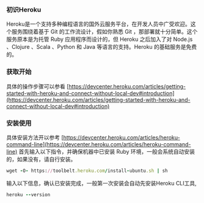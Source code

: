 ### 初识Heroku
Heroku是一个支持多种编程语言的国外云服务平台，在开发人员中广受欢迎。这个服务围绕着基于 Git 的工作流设计，假如你熟悉 Git ，那部署就十分简单。这个服务原本是为托管 Ruby 应用程序而设计的，但 Heroku 之后加入了对 Node.js 、Clojure 、Scala 、Python 和 Java 等语言的支持。Heroku 的基础服务是免费的。
### 获取开始
具体的操作步骤可以参看 [https://devcenter.heroku.com/articles/getting-started-with-heroku-and-connect-without-local-dev#introduction](https://devcenter.heroku.com/articles/getting-started-with-heroku-and-connect-without-local-dev#introduction)
### 安装使用
具体安装方法开以参考 [https://devcenter.heroku.com/articles/heroku-command-line](https://devcenter.heroku.com/articles/heroku-command-line)
首先输入以下指令，并确保机器中已安装 Ruby 环境，一般会系统自动安装的，如果没有，请自行安装。
```ruby
wget -O- https://toolbelt.heroku.com/install-ubuntu.sh | sh
```
输入以下信息，确认已安装完成，一般第一次安装会自动先安装Heroku CLI工具,
```ruby
heroku --version
```
